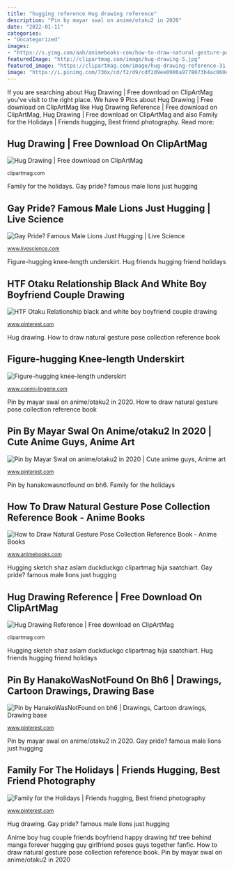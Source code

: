 ```yaml
---
title: "hugging reference Hug drawing reference"
description: "Pin by mayar swal on anime/otaku2 in 2020"
date: "2022-01-11"
categories:
- "Uncategorized"
images:
- "https://s.yimg.com/aah/animebooks-com/how-to-draw-natural-gesture-pose-collection-reference-book-41.gif"
featuredImage: "http://clipartmag.com/image/hug-drawing-5.jpg"
featured_image: "https://clipartmag.com/image/hug-drawing-reference-31.jpg"
image: "https://i.pinimg.com/736x/cd/f2/d9/cdf2d9ee0900a9778073b4ac060e7cca.jpg"
---
```


If you are searching about Hug Drawing | Free download on ClipArtMag you've visit to the right place. We have 9 Pics about Hug Drawing | Free download on ClipArtMag like Hug Drawing Reference | Free download on ClipArtMag, Hug Drawing | Free download on ClipArtMag and also Family for the Holidays | Friends hugging, Best friend photography. Read more:

## Hug Drawing | Free Download On ClipArtMag

![Hug Drawing | Free download on ClipArtMag](http://clipartmag.com/image/hug-drawing-5.jpg "Anime boy hug couple friends boyfriend happy drawing htf tree behind manga forever hugging guy girlfriend poses guys together fanfic")

<small>clipartmag.com</small>

Family for the holidays. Gay pride? famous male lions just hugging

## Gay Pride? Famous Male Lions Just Hugging | Live Science

![Gay Pride? Famous Male Lions Just Hugging | Live Science](https://cdn.mos.cms.futurecdn.net/mWdkhhkdoaTVLte23UNnAJ-1200-80.jpg "Figure hugging underskirt knee length coemi")

<small>www.livescience.com</small>

Figure-hugging knee-length underskirt. Hug friends hugging friend holidays

## HTF Otaku Relationship Black And White Boy Boyfriend Couple Drawing

![HTF Otaku Relationship black and white boy boyfriend couple drawing](https://i.pinimg.com/736x/66/b9/77/66b977fc2685fd6f2fcefd4958a3757e--friends-girls-happy-tree-friends.jpg "Hugging sketch shaz aslam duckduckgo clipartmag hija saatchiart")

<small>www.pinterest.com</small>

Hug drawing. How to draw natural gesture pose collection reference book

## Figure-hugging Knee-length Underskirt

![Figure-hugging knee-length underskirt](https://www.coemi-lingerie.com/3516-large_default/figure-hugging-knee-length-underskirt-coemi-studio.jpg "Gay pride? famous male lions just hugging")

<small>www.coemi-lingerie.com</small>

Pin by mayar swal on anime/otaku2 in 2020. How to draw natural gesture pose collection reference book

## Pin By Mayar Swal On Anime/otaku2 In 2020 | Cute Anime Guys, Anime Art

![Pin by Mayar Swal on anime/otaku2 in 2020 | Cute anime guys, Anime art](https://i.pinimg.com/736x/e1/fa/da/e1fada71c309cf2f1764e9d5d43f8c5f.jpg "Pin by hanakowasnotfound on bh6")

<small>www.pinterest.com</small>

Pin by hanakowasnotfound on bh6. Family for the holidays

## How To Draw Natural Gesture Pose Collection Reference Book - Anime Books

![How to Draw Natural Gesture Pose Collection Reference Book - Anime Books](https://s.yimg.com/aah/animebooks-com/how-to-draw-natural-gesture-pose-collection-reference-book-41.gif "Presents featherweight crazies madhattey shanamation referencias")

<small>www.animebooks.com</small>

Hugging sketch shaz aslam duckduckgo clipartmag hija saatchiart. Gay pride? famous male lions just hugging

## Hug Drawing Reference | Free Download On ClipArtMag

![Hug Drawing Reference | Free download on ClipArtMag](https://clipartmag.com/image/hug-drawing-reference-31.jpg "How to draw natural gesture pose collection reference book")

<small>clipartmag.com</small>

Hugging sketch shaz aslam duckduckgo clipartmag hija saatchiart. Hug friends hugging friend holidays

## Pin By HanakoWasNotFound On Bh6 | Drawings, Cartoon Drawings, Drawing Base

![Pin by HanakoWasNotFound on bh6 | Drawings, Cartoon drawings, Drawing base](https://i.pinimg.com/736x/cd/f2/d9/cdf2d9ee0900a9778073b4ac060e7cca.jpg "How to draw natural gesture pose collection reference book")

<small>www.pinterest.com</small>

Pin by mayar swal on anime/otaku2 in 2020. Gay pride? famous male lions just hugging

## Family For The Holidays | Friends Hugging, Best Friend Photography

![Family for the Holidays | Friends hugging, Best friend photography](https://i.pinimg.com/736x/12/57/e4/1257e4cd6cf787accf51d66cb0d10ae6.jpg "Gay pride? famous male lions just hugging")

<small>www.pinterest.com</small>

Hug drawing. Gay pride? famous male lions just hugging

Anime boy hug couple friends boyfriend happy drawing htf tree behind manga forever hugging guy girlfriend poses guys together fanfic. How to draw natural gesture pose collection reference book. Pin by mayar swal on anime/otaku2 in 2020
